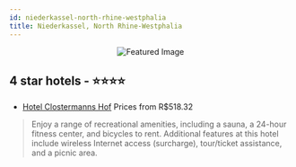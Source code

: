 ```yaml
---
id: niederkassel-north-rhine-westphalia
title: Niederkassel, North Rhine-Westphalia
---
```


<center><img src="https://i.travelapi.com/hotels/2000000/1200000/1195700/1195671/44893d3e_z.jpg" alt="Featured Image" /></center>


##  4 star hotels - ⭐️⭐️⭐️⭐️

-    [Hotel Clostermanns Hof](https://us.hurb.com/hotels/niederkassel/hotel-clostermanns-hof-JNP-JP780507?cmp=18055) Prices from R$518.32
   > Enjoy a range of recreational amenities, including a sauna, a 24-hour fitness center, and bicycles to rent. Additional features at this hotel include wireless Internet access (surcharge), tour/ticket assistance, and a picnic area.
